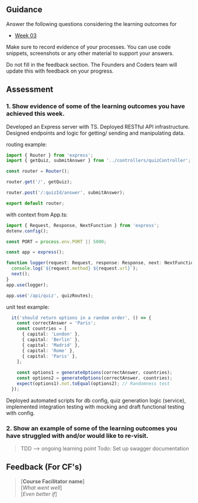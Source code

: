 ## Guidance
Answer the following questions considering the learning outcomes for
- [Week 03](https://learn.foundersandcoders.com/course/syllabus/developer/week03-project03-server/learning-outcomes/)

Make sure to record evidence of your processes. You can use code snippets, screenshots or any other material to support your answers.

Do not fill in the feedback section. The Founders and Coders team will update this with feedback on your progress.

## Assessment
 ### 1. Show evidence of some of the learning outcomes you have achieved this week.
Developed an Express server with TS. Deployed RESTful API infrastructure. Designed endpoints and logic for getting/ sending and manipulating data. 

routing example: 
```ts
import { Router } from 'express';
import { getQuiz, submitAnswer } from '../controllers/quizController';

const router = Router();

router.get('/', getQuiz);

router.post('/:quizId/answer', submitAnswer);

export default router;
```
with context from App.ts: 

```ts
import { Request, Response, NextFunction } from 'express';
dotenv.config();

const PORT = process.env.PORT || 5000;

const app = express();

function logger(request: Request, response: Response, next: NextFunction) {
  console.log(`${request.method} ${request.url}`);
  next();
}
app.use(logger);

app.use('/api/quiz', quizRoutes);

```

unit test example: 
```ts
  it('should return options in a random order', () => {
    const correctAnswer = 'Paris';
    const countries = [
      { capital: 'London' },
      { capital: 'Berlin' },
      { capital: 'Madrid' },
      { capital: 'Rome' },
      { capital: 'Paris' },
    ];
    
    const options1 = generateOptions(correctAnswer, countries);
    const options2 = generateOptions(correctAnswer, countries);
    expect(options1).not.toEqual(options2); // Randomness test
  });
```

Deployed automated scripts for db config, quiz generation logic (service), implemented integration testing with mocking and draft functional testing with config. 

 ### 2. Show an example of some of the learning outcomes you have struggled with and/or would like to re-visit.
> TDD --> ongoing learning point
> Todo: Set up swagger documentation

## Feedback (For CF's)
> [**Course Facilitator name**]  
> [*What went well*]  
> [*Even better if*]
